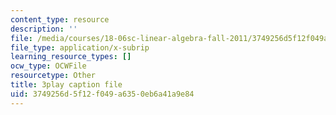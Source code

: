 ```yaml
---
content_type: resource
description: ''
file: /media/courses/18-06sc-linear-algebra-fall-2011/3749256d5f12f049a6350eb6a41a9e84_VqP2tREMvt0.srt
file_type: application/x-subrip
learning_resource_types: []
ocw_type: OCWFile
resourcetype: Other
title: 3play caption file
uid: 3749256d-5f12-f049-a635-0eb6a41a9e84
---
```

